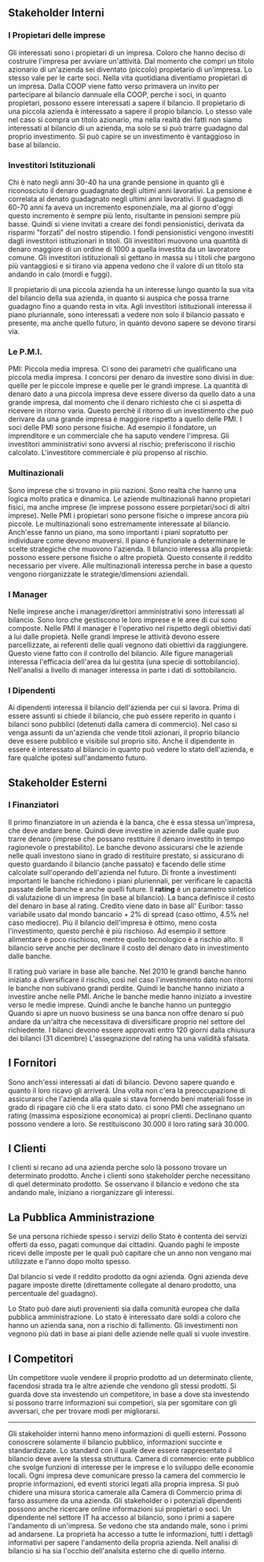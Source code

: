 ## Stakeholder Interni
### I Propietari delle imprese
Gli interessati sono i propietari di un impresa. Coloro che hanno deciso di costruire l'impresa per avviare un'attività.
Dal momento che compri un titolo azionario di un'azienda sei diventato (piccolo) propietario di un'impresa. Lo stesso vale per le carte soci. Nella vita quotidiana diventiamo propietari di un impresa.
Dalla COOP viene fatto verso primavera un invito per partecipare al bilancio dannuale ella COOP, perche i soci, in quanto propietari, possono essere interessati a sapere il bilancio.
Il propietario di una piccola azienda è interessato a sapere il propio bilancio.
Lo stesso vale nel caso si compra un titolo azionario, ma nella realtà dei fatti non siamo interessati al bilancio di un azienda, ma solo se si può trarre guadagno dal proprio investimento. Si può capire se un investimento è vantaggioso in base al bilancio.

### Investitori Istituzionali
Chi è nato negli anni 30-40 ha una grande pensione in quanto gli è riconosciuto il denaro guadagnato degli ultimi anni lavorativi. La pensione è correlata al denato guadagnato negli ultimi anni lavorativi. Il guadagno di 60-70 anni fa aveva un incremento esponenziale, ma al giorno d'oggi questo incremento è sempre più lento, risultante in pensioni sempre più basse.
Quindi si viene invitati a creare dei fondi pensionistici, derivata da risparmi "forzati" del nostro stipendio. I fondi pensionistici vengono investiti dagli investitori istituzionari in titoli.
Gli investitori muovono una quantità di denaro maggiore di un ordine di 1000 a quella investita da un lavoratore comune.
Gli investitori istituzionali si gettano in massa su i titoli che pargono più vantaggiosi e si tirano via appena vedono che il valore di un titolo sta andando in calo (mordi e fuggi).

Il propietario di una piccola azienda ha un interesse lungo quanto la sua vita del bilancio della sua azienda, in quanto si auspica che possa trarne guadagno fino a quando resta in vita.
Agli investitori istituzionali interessa il piano pluriannale, sono interessati a vedere non solo il bilancio passato e presente, ma anche quello futuro, in quanto devono sapere se devono tirarsi via.

### Le P.M.I.
PMI: Piccola media impresa. Ci sono dei parametri che qualificano una piccola media impresa.
I concorsi per denaro da investire sono divisi in due: quelle per le piccole imprese e quelle per le grandi imprese. La quantità di denaro dato a una piccola impresa deve essere diverso da quello dato a una grande impresa, dal momento che il denaro richiesto che ci si aspetta di ricevere in ritorno varia. Questo perchè il ritorno di un investimento che può derivare da una grande impresa è maggiore rispetto a quello delle PMI.
I soci delle PMI sono persone fisiche. Ad esempio il fondatore, un imprenditore e un commerciale che ha saputo vendere l'impresa. Gli investitori amministrativi sono avversi al rischio; preferiscono il rischio calcolato. L'investitore commerciale è più propenso al rischio.

### Multinazionali
Sono imprese che si trovano in più nazioni. Sono realtà che hanno una logica molto pratica e dinamica. Le aziende multinazionali hanno propietari fisici, ma anche imprese (le imprese possono essere porpietari/soci di altri imprese).
Nelle PMI i propietari sono persone fisiche o imprese ancora più piccole. Le multinazionali sono estremamente interessate al bilancio. Anch'esse fanno un piano, ma sono importanti i piani sopratutto per individuare come devono muoversi. Il piano è funzionale a determinare le scelte strategiche che muovono l'azienda.
Il bilancio interessa alla propietà: possono essere persone fisiche o altre propietà. Questo consente il reddito necessario per vivere. Alle multinazionali interessa perche in base a questo vengono riorganizzate le strategie/dimensioni aziendali.

### I Manager
Nelle imprese anche i manager/direttori amministrativi sono interessati al bilancio. Sono loro che gestiscono le loro imprese e le aree di cui sono composte. Nelle PMI il manager è l'operativo nel rispetto degli obiettivi dati a lui dalle propietà.
Nelle grandi imprese le attività devono essere parcellizzate, ai referenti delle quali vegnono dati obiettivi da raggiungere. Questo viene fatto con il controllo del bilancio.
Alle figure manageriali interessa l'efficacia dell'area da lui gestita (una specie di sottobilancio).
Nell'analisi a livello di manager interessa in parte i dati di sottobilancio.

### I Dipendenti
Ai dipendenti interessa il bilancio dell'azienda per cui si lavora. Prima di essere assunti si chiede il bilancio, che può essere reperito in quanto i bilanci sono pubblici (detenuti dalla camera di commercio).
Nel caso si venga assunti da un'azienda che vende titoli azionari, il proprio bilancio deve essere pubblico e visibile sul proprio sito.
Anche il dipendente in essere è interessato al bilancio in quanto può vedere lo stato dell'azienda, e fare qualche ipotesi sull'andamento futuro.

## Stakeholder Esterni
### I Finanziatori
Il primo finanziatore in un azienda è la banca, che è essa stessa un'impresa, che deve andare bene. Quindi deve investire in aziende dalle quale puo trarre denaro (imprese che possano restituire il denaro investito in tempo ragionevole o prestabilito). Le banche devono assicurarsi che le aziende nelle quali investono siano in grado di restituire prestato, si assicurano di questo guardando il bilancio (anche passato) e facendo delle stime calcolate sull'operando dell'azienda nel futuro. 
Di fronte a investimenti importanti le banche richiedono i piani pluriennali, per verificare le capacità passate delle banche e anche quelli future.
Il **rating** è un parametro sintetico di valutazione di un impresa (in base al bilancio). La banca definisce il costo del denaro in base al rating.
Credito viene dato in base all' Euribor: tasso variabile usato dal mondo bancario + 2% di spread (caso ottimo, 4.5% nel caso mediocre).
Più il bilancio dell'impresa è ottimo, meno costa l'investimento, questo perchè è più rischioso.
Ad esempio il settore alimentare è poco rischioso, mentre quello tecnologico è a rischio alto.
Il bilancio serve anche per declinare il costo del denaro dato in investimento dalle banche.

Il rating può variare in base alle banche. Nel 2010 le grandi banche hanno iniziato a diversificare il rischio, così nel caso l'investimento dato non ritorni le banche non subivano grandi perdite.
Quindi le banche hanno iniziato a investire anche nelle PMI.
Anche le banche medie hanno iniziato a investire verso le medie imprese.
Quindi anche le banche hanno un punteggio
Quando si apre un nuovo business se una banca non offre denaro si può andare da un'altra che necessitava di diversificare proprio nel settore del richiedente.
I bilanci devono essere approvati entro 120 giorni dalla chiusura dei bilanci (31 dicembre)
L'assegnazione del rating ha una validità sfalsata.

## I Fornitori
Sono anch'essi interessati ai dati di bilancio. Devono sapere quando e quanto il loro ricavo gli arriverà. Una volta non c'era la preoccupazione di assicurarsi che l'azienda alla quale si stava fornendo beni materiali fosse in grado di ripagare ciò che li era stato dato.
ci sono PMI che assegnano un rating (massima esposizione economica) ai propri clienti. Declinano quanto possono vendere a loro. Se restituiscono 30.000 il loro rating sarà 30.000.

## I Clienti
I clienti si recano ad una azienda perche solo là possono trovare un determinato prodotto. Anche i clienti sono stakeholder perche necessitano di quel determinato prodotto. Se osservano il bilancio e vedono che sta andando male, iniziano a riorganizzare gli interessi.

## La Pubblica Amministrazione
Se una persona richiede spesso i servizi dello Stato è contenta dei servizi offerti da esso, pagati comunque dai cittadini.
Quando paghi le imposte ricevi delle imposte per le quali può capitare che un anno non vengano mai utilizzate e l'anno dopo molto spesso.

Dal bilancio si vede il reddito prodotto da ogni azienda. Ogni azienda deve pagare imposte dirette (direttamente collegate al denaro prodotto, una percentuale del guadagno).

Lo Stato può dare aiuti provenienti sia dalla comunità europea che dalla pubblica amministrazione. Lo stato è interessato dare soldi a coloro che hanno un azienda sana, non a rischio di fallimento.  Gli investimenti non vegnono più dati in base ai piani delle aziende nelle quali si vuole investire.

## I Competitori
Un competitore vuole vendere il proprio prodotto ad un determinato cliente, facendosi strada tra le altre aziende che vendono gli stessi prodotti.
Si guarda dove sta investendo un competitore, in base a dove sta investendo si possono trarre informazioni sui competiori, sia per sgomitare con gli avversari, che per trovare modi per migliorarsi.

---
Gli stakeholder interni hanno meno informazioni di quelli esterni. Possono conoscrere solamente il bilancio pubblico, informazioni succinte e standardizzate. Lo standard con il quale deve essere rappresentato il bilancio deve avere la stessa struttura.
Camera di commercio: ente pubblico che svolge funzioni di interesse per le imprese e lo sviluppo delle economie locali.
Ogni impresa deve comunicare presso la camera del commercio le proprie informazioni, ed eventi storici legati alla propria impresa.
Si può chidere una misura storica camerale alla Camera di Commercio prima di farso assumere da una azienda.
Gli stakeholder o i potenziali dipendenti possono anche ricercare online informazioni sui propietari o soci.
Un dipendente nel settore IT ha accesso al bilancio, sono i primi a sapere l'andamento di un'impresa. Se vedono che sta andando male, sono i primi ad andarsene.
La proprietà ha accesso a tutte le informazioni, tutti i dettagli informativi per sapere l'andamento della propria azienda.
Nell analisi di bilancio si ha sia l'occhio dell'analsita esterno che di quello interno.
